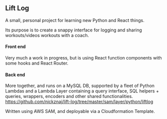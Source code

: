 ## Lift Log

A small, personal project for learning new Python and React things. 

Its purpose is to create a snappy interface for logging and sharing workouts/videos workouts with a coach. 

#### Front end
Very much a work in progress, but is using React function components with some hooks and React Router. 

#### Back end
More together, and runs on a MySQL DB, supported by a fleet of Python Lambdas and a Lambda Layer containing a query interface, SQL helpers + queries, wrappers, encoders and other shared functionalities.  
https://github.com/nickznaj/lift-log/tree/master/sam/layer/python/liftlog

Written using AWS SAM, and deployable via a Cloudformation Template. 
